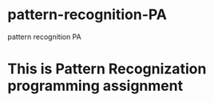 # pattern-recognition-PA
pattern recognition  PA
# This is Pattern Recognization programming assignment
